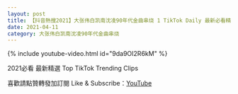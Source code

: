 ```yaml
---
layout: post
title: 【抖音熱搜2021】大张伟白凯南沈凌90年代金曲串烧 1 TikTok Daily 最新必看精選合集2021 04 11
date: 2021-04-11
category: 大张伟白凯南沈凌90年代金曲串烧
---
```


{% include youtube-video.html id="9da9OI2R6kM" %}

2021必看 最新精選 Top TikTok Trending Clips

喜歡請點贊轉發加訂閱 Like & Subscribe：[YouTube](https://www.youtube.com/channel/UCAoR7VcanIPd04uEq_GIylA/videos)

